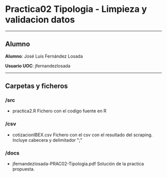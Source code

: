 # Practica02  Tipologia - Limpieza y validacion datos

***

## Alumno
   **Alumno**: José Luis Fernández Losada

   **Usuario UOC**: jfernandezlosada

***

## Carpetas y ficheros


### /src
* practica2.R Fichero con el codigo fuente en R

### /csv
* cotizacionIBEX.csv  Fichero con el csv con el resultado del scraping. Incluye cabecera y delimitador ";"

### /docs
* jfernandezlosada-PRAC02-Tipologia.pdf Solución de la practica propuesta.


